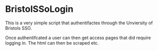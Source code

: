 BristolSSoLogin
===============

This is a very simple script that
authentifactes through the Unviersity
of Bristols SSO.

Once authentifcated a user can then
get access pages that did require
logging in. The html can then be scraped
etc.
